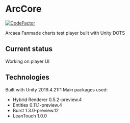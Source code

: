 # ArcCore
[![CodeFactor](https://www.codefactor.io/repository/github/0thelement/arccore/badge)](https://www.codefactor.io/repository/github/0thelement/arccore)

Arcaea Fanmade charts test player built with Unity DOTS
## Current status
Working on player UI
## Technologies
Built with Unity 2019.4.21f1
Main packages used:
 - Hybrid Renderer 0.5.2-preview.4
 - Entities 0.11.1-preview.4
 - Burst 1.3.0-preview.12
 - LeanTouch 1.0.0
